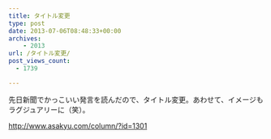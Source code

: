 ```yaml
---
title: タイトル変更
type: post
date: 2013-07-06T08:48:33+00:00
archives:
    - 2013
url: /タイトル変更/
post_views_count:
  - 1739

---
```

先日新聞でかっこいい発言を読んだので、タイトル変更。あわせて、イメージもラグジュアリーに（笑）。

<http://www.asakyu.com/column/?id=1301>